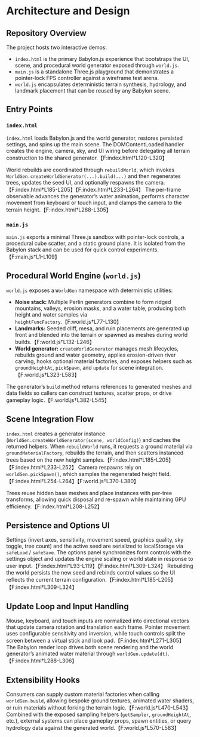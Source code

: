 # Architecture and Design

## Repository Overview

The project hosts two interactive demos:

- `index.html` is the primary Babylon.js experience that bootstraps the UI, scene, and procedural world generator exposed through `world.js`.
- `main.js` is a standalone Three.js playground that demonstrates a pointer-lock FPS controller against a wireframe test arena.
- `world.js` encapsulates deterministic terrain synthesis, hydrology, and landmark placement that can be reused by any Babylon scene.

## Entry Points

### `index.html`
`index.html` loads Babylon.js and the world generator, restores persisted settings, and spins up the main scene. The DOMContentLoaded handler creates the engine, camera, sky, and UI wiring before delegating all terrain construction to the shared generator.【F:index.html†L120-L320】

World rebuilds are coordinated through `rebuildWorld`, which invokes `WorldGen.createWorldGenerator(...).build(...)` and then regenerates trees, updates the seed UI, and optionally respawns the camera.【F:index.html†L185-L205】【F:index.html†L233-L264】 The per-frame observable advances the generator’s water animation, performs character movement from keyboard or touch input, and clamps the camera to the terrain height.【F:index.html†L288-L305】

### `main.js`
`main.js` exports a minimal Three.js sandbox with pointer-lock controls, a procedural cube scatter, and a static ground plane. It is isolated from the Babylon stack and can be used for quick control experiments.【F:main.js†L1-L109】

## Procedural World Engine (`world.js`)

`world.js` exposes a `WorldGen` namespace with deterministic utilities:

- **Noise stack:** Multiple Perlin generators combine to form ridged mountains, valleys, erosion masks, and a water table, producing both height and water samples via `heightFuncFactory`.【F:world.js†L77-L130】
- **Landmarks:** Seeded cliff, mesa, and ruin placements are generated up front and blended into the terrain or spawned as meshes during world builds.【F:world.js†L132-L246】
- **World generator:** `createWorldGenerator` manages mesh lifecycles, rebuilds ground and water geometry, applies erosion-driven river carving, hooks optional material factories, and exposes helpers such as `groundHeightAt`, `pickSpawn`, and `update` for scene integration.【F:world.js†L323-L583】

The generator’s `build` method returns references to generated meshes and data fields so callers can construct textures, scatter props, or drive gameplay logic.【F:world.js†L382-L545】

## Scene Integration Flow

`index.html` creates a generator instance (`WorldGen.createWorldGenerator(scene, worldConfig)`) and caches the returned helpers. When `rebuildWorld` runs, it requests a ground material via `groundMaterialFactory`, rebuilds the terrain, and then scatters instanced trees based on the new height samples.【F:index.html†L185-L205】【F:index.html†L233-L252】 Camera respawns rely on `worldGen.pickSpawn()`, which samples the regenerated height field.【F:index.html†L254-L264】【F:world.js†L370-L380】

Trees reuse hidden base meshes and place instances with per-tree transforms, allowing quick disposal and re-spawn while maintaining GPU efficiency.【F:index.html†L208-L252】

## Persistence and Options UI

Settings (invert axes, sensitivity, movement speed, graphics quality, sky toggle, tree count) and the active seed are serialized to localStorage via `safeLoad` / `safeSave`. The options panel synchronizes form controls with the settings object and updates the engine scaling or world state in response to user input.【F:index.html†L93-L119】【F:index.html†L309-L324】 Rebuilding the world persists the new seed and rebinds control values so the UI reflects the current terrain configuration.【F:index.html†L185-L205】【F:index.html†L309-L324】

## Update Loop and Input Handling

Mouse, keyboard, and touch inputs are normalized into directional vectors that update camera rotation and translation each frame. Pointer movement uses configurable sensitivity and inversion, while touch controls split the screen between a virtual stick and look pad.【F:index.html†L271-L305】 The Babylon render loop drives both scene rendering and the world generator’s animated water material through `worldGen.update(dt)`.【F:index.html†L288-L306】

## Extensibility Hooks

Consumers can supply custom material factories when calling `worldGen.build`, allowing bespoke ground textures, animated water shaders, or ruin materials without forking the terrain logic.【F:world.js†L470-L543】 Combined with the exposed sampling helpers (`getSampler`, `groundHeightAt`, etc.), external systems can place gameplay props, spawn entities, or query hydrology data against the generated world.【F:world.js†L570-L583】

